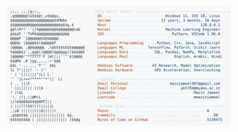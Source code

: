 <picture>
  <source srcset="https://raw.githubusercontent.com/mmazinjameel/mmazinjameel/main/dark_mode.svg?v=1740118403" media="(prefers-color-scheme: dark)">
  <img src="https://raw.githubusercontent.com/mmazinjameel/mmazinjameel/main/light_mode.svg?v=1740118403">
</picture>
